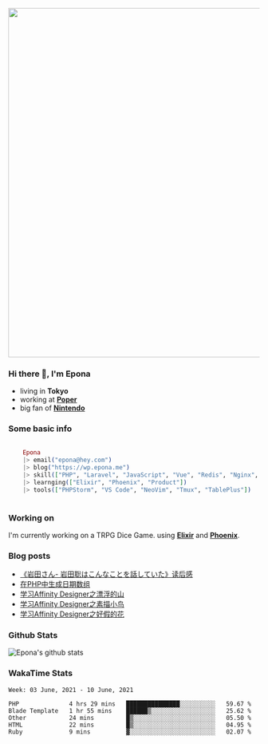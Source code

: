 <code><img width="700" src="https://pbs.twimg.com/media/EbHcFaYUMAEi6K9?format=jpg&name=medium"></code>

### Hi there 👋, I'm Epona

- living in **Tokyo**
- working at [**Poper**](https://poper.co)
- big fan of [**Nintendo**](https://www.nintendo.co.jp)

### Some basic info

```elixir
	
	Epona
	|> email("epona@hey.com")
	|> blog("https://wp.epona.me")
	|> skill(["PHP", "Laravel", "JavaScript", "Vue", "Redis", "Nginx", "Docker"])
	|> learnging(["Elixir", "Phoenix", "Product"])
	|> tools(["PHPStorm", "VS Code", "NeoVim", "Tmux", "TablePlus"])
	
```

### Working on

I'm currently working on a TRPG Dice Game. using [**Elixir**](https://elixir-lang.org) and [**Phoenix**](https://www.phoenixframework.org).

### Blog posts
<!-- BLOG-POST-LIST:START -->
- [《岩田さん- 岩田聡はこんなことを話していた》读后感](https://blog.epona.me/2020/08/08/the-breif-review-of-iwata/)
- [在PHP中生成日期数组](https://blog.epona.me/2020/03/12/get-date-range-in-php/)
- [学习Affinity Designer之漂浮的山](https://blog.epona.me/2020/02/24/designer-03/)
- [学习Affinity Designer之素描小鸟](https://blog.epona.me/2020/02/11/designer-02/)
- [学习Affinity Designer之好假的花](https://blog.epona.me/2020/02/03/designer-01/)
<!-- BLOG-POST-LIST:END -->

### Github Stats

![Epona's github stats](https://github-readme-stats.vercel.app/api?username=SimuraEpona&show_icons=true)

### WakaTime Stats

<!--START_SECTION:waka-->
```text
Week: 03 June, 2021 - 10 June, 2021

PHP              4 hrs 29 mins   ███████████████░░░░░░░░░░   59.67 % 
Blade Template   1 hr 55 mins    ██████▒░░░░░░░░░░░░░░░░░░   25.62 % 
Other            24 mins         █▒░░░░░░░░░░░░░░░░░░░░░░░   05.50 % 
HTML             22 mins         █▒░░░░░░░░░░░░░░░░░░░░░░░   04.95 % 
Ruby             9 mins          ▓░░░░░░░░░░░░░░░░░░░░░░░░   02.07 % 
```
<!--END_SECTION:waka-->

<!--
**SimuraEpona/SimuraEpona** is a ✨ _special_ ✨ repository because its `README.md` (this file) appears on your GitHub profile.

Here are some ideas to get you started:

- 🔭 I’m currently working on ...
- 🌱 I’m currently learning ...
- 👯 I’m looking to collaborate on ...
- 🤔 I’m looking for help with ...
- 💬 Ask me about ...
- 📫 How to reach me: ...
- 😄 Pronouns: ...
- ⚡ Fun fact: ...
-->
